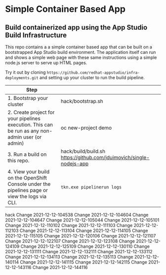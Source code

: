 # Simple Container Based App 

## Build containerized app using the App Studio Build Infrastructure 

This repo contains a a simple container based app that can be built on a bootstrapped App Studio build environment.
The application itself can run and shows a simple web page with these same instructions using a simple node.js server to serve up HTML pages. 

Try it out by cloning `https://github.com/redhat-appstudio/infra-deployments.git`  and setting up your cluster to run the build pipeline.
 
| Step    |    |
| ----------- | ----------- |
| 1.  Bootstrap your cluster    |  hack/bootstrap.sh    |
| 2.  Create project for your pipelines execution. This can be run as any non-admin user (or admin)    |  oc new-project demo     |  
| 3.  Run a build on this repo. |  hack/build/build.sh  https://github.com/jduimovich/single-nodejs-app       |
| 4.  View your build on the OpenShift Console under the pipelines page or view the logs via CLI. |  `tkn.exe pipelinerun logs`   


 hack
Change 2021-12-12-104538 
Change 2021-12-12-104604 
Change 2021-12-12-104647 
Change 2021-12-12-105044 
Change 2021-12-12-105101 
Change 2021-12-12-110102 
Change 2021-12-12-111103 
Change 2021-12-12-112103 
Change 2021-12-12-113104 
Change 2021-12-12-114105 
Change 2021-12-12-115105 
Change 2021-12-12-120106 
Change 2021-12-12-121107 
Change 2021-12-12-122107 
Change 2021-12-12-123108 
Change 2021-12-12-124109 
Change 2021-12-12-125109 
Change 2021-12-12-130110 
Change 2021-12-12-131111 
Change 2021-12-12-132111 
Change 2021-12-12-133112 
Change 2021-12-12-134113 
Change 2021-12-12-135113 
Change 2021-12-12-140114 
Change 2021-12-12-141115 
Change 2021-12-12-142115 
Change 2021-12-12-143116 
Change 2021-12-12-144116 
